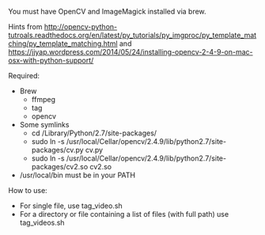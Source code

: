 You must have OpenCV and ImageMagick installed via brew.

Hints from <http://opencv-python-tutroals.readthedocs.org/en/latest/py_tutorials/py_imgproc/py_template_matching/py_template_matching.html> and <https://jjyap.wordpress.com/2014/05/24/installing-opencv-2-4-9-on-mac-osx-with-python-support/>

Required:

* Brew
  * ffmpeg
  * tag
  * opencv
* Some symlinks
  * cd /Library/Python/2.7/site-packages/
  * sudo ln -s /usr/local/Cellar/opencv/2.4.9/lib/python2.7/site-packages/cv.py cv.py
  * sudo ln -s /usr/local/Cellar/opencv/2.4.9/lib/python2.7/site-packages/cv2.so cv2.so
* /usr/local/bin must be in your PATH

How to use:

* For single file, use tag_video.sh
* For a directory or file containing a list of files (with full path) use tag_videos.sh

